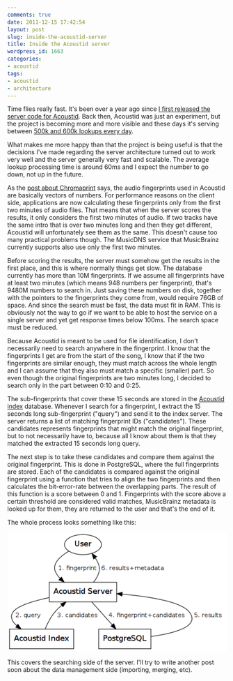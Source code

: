 ```yaml
---
comments: true
date: 2011-12-15 17:42:54
layout: post
slug: inside-the-acoustid-server
title: Inside the Acoustid server
wordpress_id: 1663
categories:
- acoustid
tags:
- acoustid
- architecture
---
```


Time flies really fast. It's been over a year ago since [I first released the server code for Acoustid](/2010/08/acoustid/). Back then, Acoustid was just an experiment, but the project is becoming more and more visible and these days it's serving between [500k and 600k lookups every day](http://acoustid.org/stats).

What makes me more happy than that the project is being useful is that the decisions I've made regarding the server architecture turned out to work very well and the server generally very fast and scalable. The average lookup processing time is around 60ms and I expect the number to go down, not up in the future.

As the [post about Chromaprint](/2011/01/how-does-chromaprint-work/) says, the audio fingerprints used in Acoustid are basically vectors of numbers. For performance reasons on the client side, applications are now calculating these fingerprints only from the first two minutes of audio files. That means that when the server scores the results, it only considers the first two minutes of audio. If two tracks have the same intro that is over two minutes long and then they get different, Acoustid will unfortunately see them as the same. This doesn't cause too many practical problems though. The MusicDNS service that MusicBrainz currently supports also use only the first two minutes.

Before scoring the results, the server must somehow get the results in the first place, and this is where normally things get slow. The database currently has more than 10M fingerprints. If we assume all fingerprints have at least two minutes (which means 948 numbers per fingerprint), that's 9480M numbers to search in. Just saving these numbers on disk, together with the pointers to the fingerprints they come from, would require 76GB of space. And since the search must be fast, the data must fit in RAM. This is obviously not the way to go if we want to be able to host the service on a single server and yet get response times below 100ms. The search space must be reduced.

Because Acoustid is meant to be used for file identification, I don't necessarily need to search anywhere in the fingerprint. I know that the fingerprints I get are from the start of the song, I know that if the two fingerprints are similar enough, they must match across the whole length and I can assume that they also must match a specific (smaller) part. So even though the original fingerprints are two minutes long, I decided to search only in the part between 0:10 and 0:25.

The sub-fingerprints that cover these 15 seconds are stored in the [Acoustid index](https://github.com/lalinsky/acoustid-index) database. Whenever I search for a fingerprint, I extract the 15 seconds long sub-fingerprint ("query") and send it to the index server. The server returns a list of matching fingerprint IDs ("candidates"). These candidates represents fingerprints that might match the original fingerprint, but to not necessarily have to, because all I know about them is that they matched the extracted 15 seconds long query.

The next step is to take these candidates and compare them against the original fingerprint. This is done in PostgreSQL, where the full fingerprints are stored. Each of the candidates is compared against the original fingerprint using a function that tries to align the two fingerprints and then calculates the bit-error-rate between the overlapping parts. The result of this function is a score between 0 and 1. Fingerprints with the score above a certain threshold are considered valid matches, MusicBrainz metadata is looked up for them, they are returned to the user and that's the end of it.

The whole process looks something like this:

[![](/uploads/arch.png)](/uploads/arch.png)

This covers the searching side of the server. I'll try to write another post soon about the data management side (importing, merging, etc).
